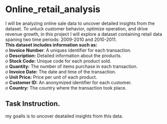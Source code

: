 # Online_retail_analysis
I will be analyzing online sale data to uncover detailed insights from the dataset.
To unluck customer behavior, optimize operation, and drive revenue growth, in this project I will explore a dataset containing retail data spaning two time periods: 2009-2010 and 2010-2011.<br/>
**This dataset includes information such as:**<br/>
*o* **Invoice Number**: A uniques identifier for each transaction.<br/>
*o* **Description:** Detailed information about the products.<br/>
*o* **Stock Code:** Unique code for each product sold.<br/>
*o* **Quantity:** The number of items purchase in each transaction.<br/>
*o* **Invoice Date:** The date and time of the transaction.<br/>
*o* **Unit Price:** Price per unit of each product.<br/>
*o* **Customer ID:** An anonymized identifier for each customer.<br/>
*o* **Country:** The country where the transaction took place.

## Task Instruction.
my goalls is to uncover deatailed insights from this data.
